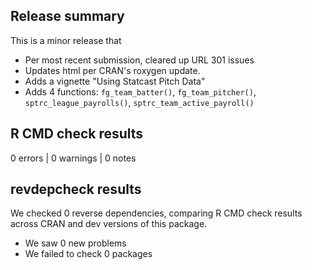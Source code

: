 ## Release summary

This is a minor release that 
* Per most recent submission, cleared up URL 301 issues
* Updates html per CRAN's roxygen update.
* Adds a vignette "Using Statcast Pitch Data"
* Adds 4 functions: ```fg_team_batter()```, ```fg_team_pitcher()```, ```sptrc_league_payrolls()```, ```sptrc_team_active_payroll()```

## R CMD check results

0 errors | 0 warnings | 0 notes

## revdepcheck results

We checked 0 reverse dependencies, comparing R CMD check results across CRAN and dev versions of this package.

 * We saw 0 new problems
 * We failed to check 0 packages
